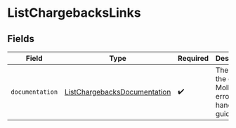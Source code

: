 # ListChargebacksLinks


## Fields

| Field                                                                               | Type                                                                                | Required                                                                            | Description                                                                         |
| ----------------------------------------------------------------------------------- | ----------------------------------------------------------------------------------- | ----------------------------------------------------------------------------------- | ----------------------------------------------------------------------------------- |
| `documentation`                                                                     | [ListChargebacksDocumentation](../../models/errors/ListChargebacksDocumentation.md) | :heavy_check_mark:                                                                  | The URL to the generic Mollie API error handling guide.                             |